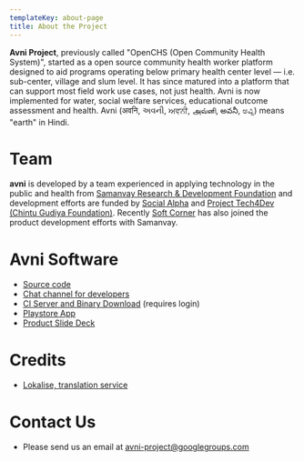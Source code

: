 ```yaml
---
templateKey: about-page
title: About the Project
---
```

**Avni Project**, previously called "OpenCHS (Open Community Health System)", started as a open source community health worker platform designed to aid programs operating below primary health center level — i.e. sub-center, village and slum level. It has since matured into a platform that can support most field work use cases, not just health. Avni is now implemented for water, social welfare services, educational outcome assessment and health. Avni (अवनि, અવની, ਅਵਨੀ, அவ்னி, అవనీ, ಅವ್ನಿ) means "earth" in Hindi.

# Team

**avni** is developed by a team experienced in applying technology in the public and health from [Samanvay Research & Development Foundation](www.samanvayfoundation.org) and development efforts are funded by [Social Alpha](https://www.socialalpha.org/) and [Project Tech4Dev (Chintu Gudiya Foundation)](https://chintugudiya.org/tech4dev/). Recently [Soft Corner](http://www.soft-corner.com/) has also joined the product development efforts with Samanvay.

# Avni Software

* [Source code](https://github.com/avniproject)
* [Chat channel for developers](https://gitter.im/OpenCHS/openchs)
* [CI Server and Binary Download](https://circleci.com/gh/avniproject) (requires login)
* [Playstore App](https://play.google.com/store/apps/details?id=com.openchsclient)
* [Product Slide Deck](https://docs.google.com/presentation/d/1bExRrIIwMVbQrmETkv8iHxlZQxgXGGGr-kpDQwNdxW0)

# Credits
* [Lokalise, translation service](https://lokalise.com/)

# Contact Us
* Please send us an email at [avni-project@googlegroups.com](mailto:avni-project@googlegroups.com)